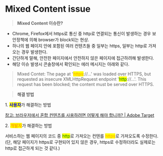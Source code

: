 # Mixed Content issue



> **Mixed Content 이슈란?**

* Chrome, Firefox에서 https로 통신 중 http로 연결되는 통신이 발생하는 경우 보안정책에 의해 browser가 block되는 현상.
* 하나의 웹 페이지 안에 포함된 여러 컨텐츠들 중 일부는 https, 일부는 http로 가져오는 경우 발생한다.
* 간단하게 말해, 안전한 페이지에서 안전하지 않은 페이지에 접근하려해 발생한다.
* 해당 이슈 발생시 콘솔창에서 확인되는 에러 메시지는 아래와 같다.

> Mixed Contet: The page at '<mark style="color:orange;">https</mark>://...' was loaded over HTTPS, but requested as insecure XMLHttpRequest endpoint '<mark style="color:green;">http</mark>://...'. This request has been blocked; the content must be served over HTTPS. 

 

> **해결 방법**

1\. <mark style="color:blue;">**사용자**</mark>가 해결하는 방법

[참고: 브라우저에서 혼합 컨텐츠를 사용하려면 어떻게 해야 합니까? | Adobe Target](https://experienceleague.adobe.com/docs/target/using/experiences/vec/troubleshoot-composer/mixed-content.html?lang=ko-KR#experiences)

 

2\. <mark style="color:orange;">**개발자**</mark>가 해결하는 방법

서비스하는 웹 페이지의 코드 중 <mark style="color:green;">http</mark>로 가져오는 컨텐를 <mark style="color:orange;">https</mark>로 가져오도록 수정한다. (단, 해당 페이지가 https로 구현되어 있지 않은 경우, https로 수정하더라도 실제로는 http로 접근하게 되는 것 같다.)
